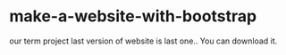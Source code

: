 # make-a-website-with-bootstrap
our term project
last version of website is last one..
You can download it.

